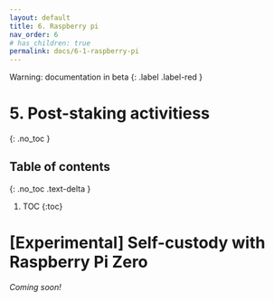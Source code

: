 ```yaml
---
layout: default
title: 6. Raspberry pi
nav_order: 6
# has_children: true
permalink: docs/6-1-raspberry-pi
---
```

Warning: documentation in beta
{: .label .label-red }

# 5. Post-staking activitiess
{: .no_toc }

## Table of contents
{: .no_toc .text-delta }

1. TOC
{:toc}

# [Experimental] Self-custody with Raspberry Pi Zero
 
*Coming soon!*